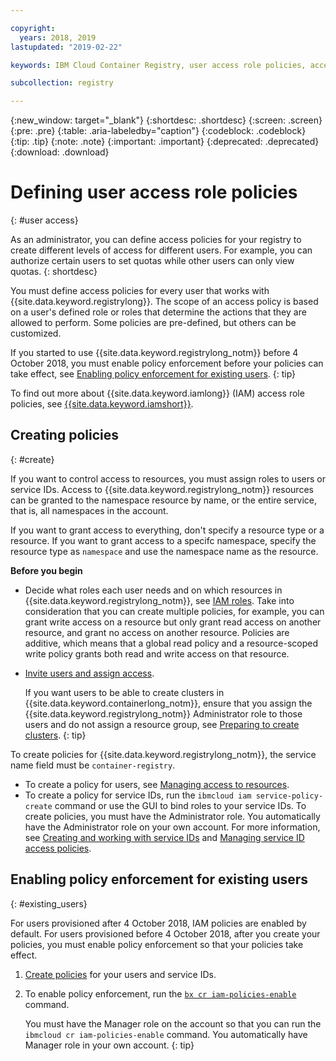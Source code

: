 ```yaml
---

copyright:
  years: 2018, 2019
lastupdated: "2019-02-22"

keywords: IBM Cloud Container Registry, user access role policies, access policies, policies

subcollection: registry

---
```


{:new_window: target="_blank"}
{:shortdesc: .shortdesc}
{:screen: .screen}
{:pre: .pre}
{:table: .aria-labeledby="caption"}
{:codeblock: .codeblock}
{:tip: .tip}
{:note: .note}
{:important: .important}
{:deprecated: .deprecated}
{:download: .download}

# Defining user access role policies
{: #user access}

As an administrator, you can define access policies for your registry to create different levels of access for different users. For example, you can authorize certain users to set quotas while other users can only view quotas.
{: shortdesc}

You must define access policies for every user that works with {{site.data.keyword.registrylong}}. The scope of an access policy is based on a user's defined role or roles that determine the actions that they are allowed to perform. Some policies are pre-defined, but others can be customized.

If you started to use {{site.data.keyword.registrylong_notm}} before 4 October 2018, you must enable policy enforcement before your policies can take effect, see [Enabling policy enforcement for existing users](#existing_users).
{: tip}

To find out more about {{site.data.keyword.iamlong}} (IAM) access role policies, see [{{site.data.keyword.iamshort}}](/docs/iam?topic=iam-iamoverview#iamoverview).

## Creating policies
{: #create}

If you want to control access to resources, you must assign roles to users or service IDs. Access to {{site.data.keyword.registrylong_notm}} resources can be granted to the namespace resource by name, or the entire service, that is, all namespaces in the account.

If you want to grant access to everything, don't specify a resource type or a resource. If you want to grant access to a specifc namespace, specify the resource type as `namespace` and use the namespace name as the resource.

**Before you begin**

- Decide what roles each user needs and on which resources in {{site.data.keyword.registrylong_notm}}, see [IAM roles](/docs/services/Registry?topic=registry-iam#iam). Take into consideration that you can create multiple policies, for example, you can grant write access on a resource but only grant read access on another resource, and grant no access on another resource. Policies are additive, which means that a global read policy and a resource-scoped write policy grants both read and write access on that resource.

- [Invite users and assign access](/docs/iam?topic=iam-iamuserinv#iamuserinv).

  If you want users to be able to create clusters in {{site.data.keyword.containerlong_notm}}, ensure that you assign the {{site.data.keyword.registrylong_notm}} Administrator role to those users and do not assign a resource group, see [Preparing to create clusters](/docs/containers?topic=containers-clusters#cluster_prepare).
  {: tip}

To create policies for {{site.data.keyword.registrylong_notm}}, the service name field must be `container-registry`.

- To create a policy for users, see [Managing access to resources](/docs/iam?topic=iam-iammanidaccser#iammanidaccser).
- To create a policy for service IDs, run the `ibmcloud iam service-policy-create` command or use the GUI to bind roles to your service IDs. To create policies, you must have the Administrator role. You automatically have the Administrator role on your own account. For more information, see [Creating and working with service IDs](/docs/iam?topic=iam-serviceids#serviceids) and [Managing service ID access policies](/docs/iam?topic=iam-serviceidpolicy#serviceidpolicy).

## Enabling policy enforcement for existing users
{: #existing_users}

For users provisioned after 4 October 2018, IAM policies are enabled by default. For users provisioned before 4 October 2018, after you create your policies, you must enable policy enforcement so that your policies take effect.

1. [Create policies](#create) for your users and service IDs.

2. To enable policy enforcement, run the [`bx cr iam-policies-enable`](/docs/container-registry-cli-plugin?topic=container-registry-cli-plugin-containerregcli#bx_cr_iam_policies_enable) command.

    You must have the Manager role on the account so that you can run the `ibmcloud cr iam-policies-enable` command. You automatically have Manager role in your own account.
    {: tip}
